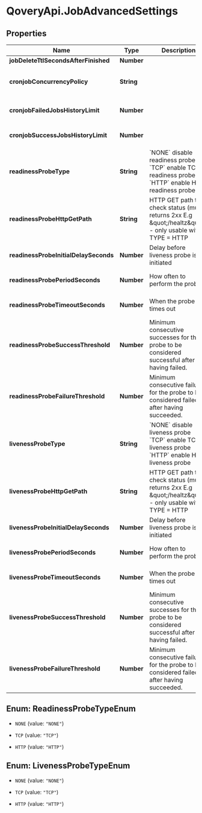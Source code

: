 # QoveryApi.JobAdvancedSettings

## Properties

Name | Type | Description | Notes
------------ | ------------- | ------------- | -------------
**jobDeleteTtlSecondsAfterFinished** | **Number** |  | [optional] 
**cronjobConcurrencyPolicy** | **String** |  | [optional] [default to &#39;Forbid&#39;]
**cronjobFailedJobsHistoryLimit** | **Number** |  | [optional] [default to 1]
**cronjobSuccessJobsHistoryLimit** | **Number** |  | [optional] [default to 1]
**readinessProbeType** | **String** | &#x60;NONE&#x60; disable readiness probe &#x60;TCP&#x60; enable TCP readiness probe &#x60;HTTP&#x60; enable HTTP readiness probe  | [optional] [default to &#39;NONE&#39;]
**readinessProbeHttpGetPath** | **String** | HTTP GET path to check status (must returns 2xx E.g \&quot;/healtz\&quot;) - only usable with TYPE &#x3D; HTTP | [optional] [default to &#39;&#39;]
**readinessProbeInitialDelaySeconds** | **Number** | Delay before liveness probe is initiated | [optional] [default to 0]
**readinessProbePeriodSeconds** | **Number** | How often to perform the probe | [optional] [default to 0]
**readinessProbeTimeoutSeconds** | **Number** | When the probe times out | [optional] [default to 0]
**readinessProbeSuccessThreshold** | **Number** | Minimum consecutive successes for the probe to be considered successful after having failed. | [optional] [default to 0]
**readinessProbeFailureThreshold** | **Number** | Minimum consecutive failures for the probe to be considered failed after having succeeded. | [optional] [default to 0]
**livenessProbeType** | **String** | &#x60;NONE&#x60; disable liveness probe &#x60;TCP&#x60; enable TCP liveness probe &#x60;HTTP&#x60; enable HTTP liveness probe  | [optional] [default to &#39;NONE&#39;]
**livenessProbeHttpGetPath** | **String** | HTTP GET path to check status (must returns 2xx E.g \&quot;/healtz\&quot;) - only usable with TYPE &#x3D; HTTP | [optional] [default to &#39;&#39;]
**livenessProbeInitialDelaySeconds** | **Number** | Delay before liveness probe is initiated | [optional] [default to 0]
**livenessProbePeriodSeconds** | **Number** | How often to perform the probe | [optional] [default to 0]
**livenessProbeTimeoutSeconds** | **Number** | When the probe times out | [optional] [default to 0]
**livenessProbeSuccessThreshold** | **Number** | Minimum consecutive successes for the probe to be considered successful after having failed. | [optional] [default to 0]
**livenessProbeFailureThreshold** | **Number** | Minimum consecutive failures for the probe to be considered failed after having succeeded. | [optional] [default to 0]



## Enum: ReadinessProbeTypeEnum


* `NONE` (value: `"NONE"`)

* `TCP` (value: `"TCP"`)

* `HTTP` (value: `"HTTP"`)





## Enum: LivenessProbeTypeEnum


* `NONE` (value: `"NONE"`)

* `TCP` (value: `"TCP"`)

* `HTTP` (value: `"HTTP"`)




